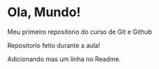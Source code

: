 # Ola, Mundo!
 Meu primeiro repositorio do curso de Git e Github

 Repositorio feito durante a aula!
 
 Adicionando mas um linha no Readme.
